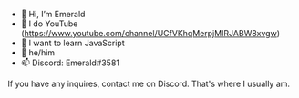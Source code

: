 - 👋 Hi, I’m Emerald
- 👀 I do YouTube (https://www.youtube.com/channel/UCfVKhqMerpjMIRJABW8xvgw)
- 🌱 I want to learn JavaScript
- 💞️ he/him
- 📫 Discord: Emerald#3581

If you have any inquires, contact me on Discord. That's where I usually am.
